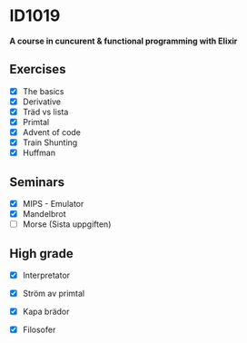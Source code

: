 # ID1019

**A course in cuncurent & functional programming with Elixir**

## Exercises
- [x] The basics
- [x] Derivative
- [x] Träd vs lista
- [x] Primtal
- [x] Advent of code
- [x] Train Shunting
- [x] Huffman
## Seminars
- [x] MIPS - Emulator
- [x] Mandelbrot
- [ ] Morse (Sista uppgiften)
## High grade
- [x] Interpretator
- [x] Ström av primtal
- [x] Kapa brädor
- [x] Filosofer

